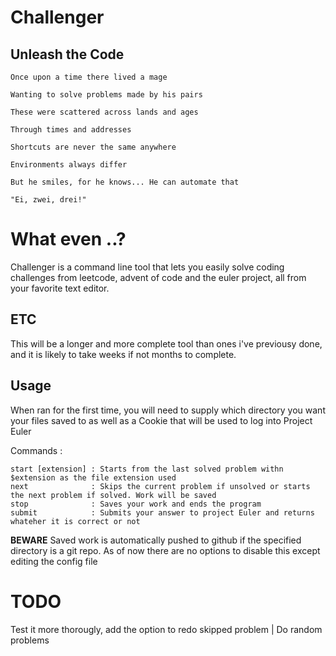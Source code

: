 # Challenger
Unleash the Code
-----
````
Once upon a time there lived a mage

Wanting to solve problems made by his pairs

These were scattered across lands and ages

Through times and addresses

Shortcuts are never the same anywhere

Environments always differ

But he smiles, for he knows... He can automate that

"Ei, zwei, drei!"
````

# What even ..?

Challenger is a command line tool that lets you easily solve coding challenges from leetcode, advent of code and the euler project, all from your favorite text editor.

## ETC

This will be a longer and more complete tool than ones i've previousy done, and it is likely to take weeks if not months to complete.

## Usage

When ran for the first time, you will need to supply which directory you want your files saved to as well as a Cookie that will be used to log into Project Euler

Commands :


```
start [extension] : Starts from the last solved problem withn $extension as the file extension used
next			  : Skips the current problem if unsolved or starts the next problem if solved. Work will be saved
stop			  : Saves your work and ends the program
submit			  : Submits your answer to project Euler and returns whateher it is correct or not

```
**BEWARE** Saved work is automatically pushed to github if the specified directory is a git repo. As of now there are no options to disable this except editing the config file


# TODO

Test it more thorougly, add the option to redo skipped problem | Do random problems
